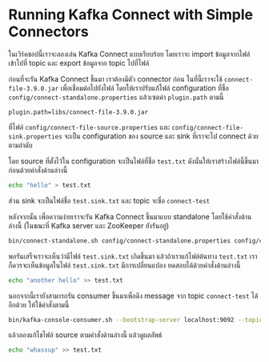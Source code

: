# Running Kafka Connect with Simple Connectors

ในเวิร์คชอปนี้เราจะลองเล่น Kafka Connect แบบเรียบร้อย โดยเราจะ import ข้อมูลจากไฟล์เข้าไปที่
topic และ export ข้อมูลจาก topic ไปที่ไฟล์

ก่อนที่จะรัน Kafka Connect ขึ้นมา เราต้องมีตัว connector ก่อน ในที่นี้เราจะใช้
`connect-file-3.9.0.jar` เพื่อเชื่อมต่อไปยังไฟล์ โดยให้เราปรับแก้ไฟล์ configuration ที่ชื่อ
`config/connect-standalone.properties` แล้วเซตค่า `plugin.path` ตามนี้

```
plugin.path=libs/connect-file-3.9.0.jar
```

ที่ไฟล์ `config/connect-file-source.properties` และ
`config/connect-file-sink.properties` จะเป็น configuration ของ source และ sink
ที่เราจะไป connect ด้วยตามลำดับ

โดย source ที่ตั้งไว้ใน configuration จะเป็นไฟล์ที่ชื่อ `test.txt`
ดังนั้นให้เราสร้างไฟล์นี้ขึ้นมาก่อนด้วยคำสั่งด้านล่างนี้

```bash
echo "hello" > test.txt
```

ส่วน sink จะเป็นไฟล์ชื่อ `test.sink.txt` และ topic จะชื่อ `connect-test`

หลังจากนั้น เพื่อความง่ายเราจะรัน Kafka Connect ขึ้นมาแบบ standalone โดยใช้คำสั่งด้านล่างนี้
(ในขณะที่ Kafka server และ ZooKeeper ยังรันอยู่)

```bash
bin/connect-standalone.sh config/connect-standalone.properties config/connect-file-source.properties config/connect-file-sink.properties
```

พอรันเสร็จเราจะเห็นว่ามีไฟล์ `test.sink.txt` เกิดขึ้นมา แล้วถ้าเราแก้ไฟล์ต้นทาง `test.txt`
เราก็ควรจะเห็นข้อมูลในไฟล์ `test.sink.txt` มีการเปลี่ยนแปลง ทดสอบได้ด้วยคำสั่งด้านล่างนี้

```bash
echo "another hello" >> test.txt
```

นอกจากนี้เรายังสามารถรัน consumer ขึ้นมาเพื่อดึง message จาก topic `connect-test`
ได้อีกด้วย ให้ใช้คำสั่งตามนี้

```bash
bin/kafka-console-consumer.sh --bootstrap-server localhost:9092 --topic connect-test --from-beginning
```

แล้วลองแก้ไขไฟล์ source ตามคำสั่งด้านล่างนี้ แล้วดูผลลัพธ์

```bash
echo "whassup" >> test.txt
```
